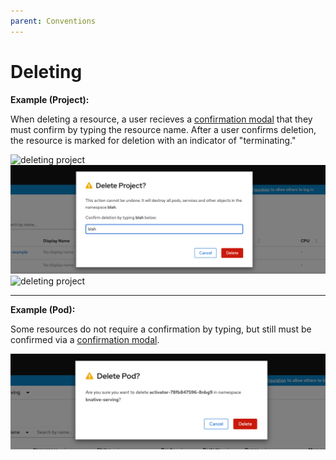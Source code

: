 ```yaml
---
parent: Conventions
---
```


# Deleting


**Example (Project):**

When deleting a resource, a user recieves a [confirmation modal](http://openshift.github.io/openshift-origin-design/conventions/documentation/alerting.html#confirmation-modal) that they must confirm by typing the resource name. After a user confirms deletion, the resource is marked for deletion with an indicator of "terminating."

![deleting project](../images/delete-modal1.png)
![deleting project](../images/delete-modal2.png)
![deleting project](../images/delete-modal3.png)

---

**Example (Pod):**

Some resources do not require a confirmation by typing, but still must be confirmed via a [confirmation modal](http://openshift.github.io/openshift-origin-design/conventions/documentation/alerting.html#confirmation-modal).

![deleting project](../images/delete-modal-alt.png)
